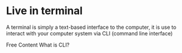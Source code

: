 # Live in terminal

A terminal is simply a text-based interface to the computer, it is use to interact with your computer system via CLI (command line interface)

<ResourceGroupTitle>Free Content</ResourceGroupTitle>
<BadgeLink colorScheme='yellow' badgeText='Read' href='https://en.wikipedia.org/wiki/Command-line_interface'>What is CLI?</BadgeLink>
